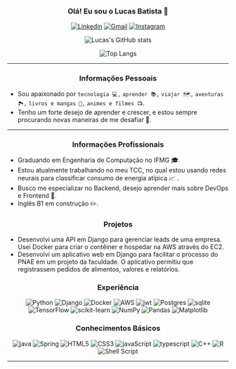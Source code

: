 <div  style="display: inline_block" align="center"> 

### **Olá! Eu sou o Lucas Batista** 👋

[![Linkedin](https://img.shields.io/badge/LinkedIn-0077B5?style=for-the-badge&logo=linkedin&logoColor=white)](https://www.linkedin.com/in/lucas-bt/)
 [![Gmail](https://img.shields.io/badge/Gmail-D14836?style=for-the-badge&logo=gmail&logoColor=white)](mailto:lucas.bt46@gmail.com)
[![Instagram](https://img.shields.io/badge/Instagram-E4405F?style=for-the-badge&logo=instagram&logoColor=white)](https://www.instagram.com/luucasbt_)

![Lucas's GitHub stats](https://github-readme-stats.vercel.app/api?username=luks-santos&hide=contribs,prs&show_icons=true)

![Top Langs](https://github-readme-stats.vercel.app/api/top-langs/?username=luks-santos&layout=compact)

</div>
<hr/>
<div style="display: inline_block" align="center">
  
  ### **Informações Pessoais** </strong><br/>
</div>
  
  - Sou apaixonado por `tecnologia 💻,` `aprender 📚,` `viajar 🗺️,` `aventuras 🏞️,` `livros e mangas 📖,` `animes e filmes 📺`.
  - Tenho um forte desejo de aprender e crescer, e estou sempre procurando novas maneiras de me desafiar 🎯.
<hr/>

<div style="display: inline_block" align="center">

  ### **Informações Profissionais** </strong><br/>
</div>
  
  - Graduando em Engenharia de Computação no IFMG 🎓.
  - Estou atualmente trabalhando no meu TCC, no qual estou usando redes neurais para classificar consumo de energia atípica 📈 .
  - Busco me especializar no Backend, desejo aprender mais sobre DevOps e Frontend 🚀.
  - Inglês B1 em construção ✏️.
  
<div style="display: inline_block" align="center">

  ### **Projetos** </strong><br/>
</div>

 - Desenvolvi uma API em Django para gerenciar leads de uma empresa. Usei Docker para criar o contêiner e hospedar na AWS através do EC2.
 - Desenvolvi um aplicativo web em Django para facilitar o processo do PNAE em um projeto da faculdade. O aplicativo permitiu que registrassem pedidos de alimentos, valores e relatórios.


<div style="display: inline_block" align="center">
  
  ### **Experiência** 

  ![Python](https://img.shields.io/badge/Python-3776AB?style=for-the-badge&logo=python&logoColor=white)
  ![Django](https://img.shields.io/badge/Django-092E20?style=for-the-badge&logo=django&logoColor=white)
  ![Docker](https://img.shields.io/badge/docker-%230db7ed.svg?style=for-the-badge&logo=docker&logoColor=white)
  ![AWS](https://img.shields.io/badge/Amazon_AWS-232F3E?style=for-the-badge&logo=amazon-aws&logoColor=white)
  ![jwt](https://img.shields.io/badge/json%20web%20tokens-323330?style=for-the-badge&logo=json-web-tokens&logoColor=pink)
  ![Postgres](https://img.shields.io/badge/PostgreSQL-316192?style=for-the-badge&logo=postgresql&logoColor=white)
  ![sqlite](https://img.shields.io/badge/SQLite-07405E?style=for-the-badge&logo=sqlite&logoColor=white)
  ![TensorFlow](https://img.shields.io/badge/TensorFlow-%23FF6F00.svg?style=for-the-badge&logo=TensorFlow&logoColor=white)
  ![scikit-learn](https://img.shields.io/badge/scikit--learn-%23F7931E.svg?style=for-the-badge&logo=scikit-learn&logoColor=white)
  ![NumPy](https://img.shields.io/badge/numpy-%23013243.svg?style=for-the-badge&logo=numpy&logoColor=white)
  ![Pandas](https://img.shields.io/badge/pandas-%23150458.svg?style=for-the-badge&logo=pandas&logoColor=white)
  ![Matplotlib](https://img.shields.io/badge/Matplotlib-%23ffffff.svg?style=for-the-badge&logo=Matplotlib&logoColor=black)
</div>

<div style="display: inline_block" align="center">
   
   ### **Conhecimentos Básicos**

  ![java](https://img.shields.io/badge/Java-ED8B00?style=for-the-badge&logo=openjdk&logoColor=white)
  ![Spring](https://img.shields.io/badge/spring-%236DB33F.svg?style=for-the-badge&logo=spring&logoColor=white)
  ![HTML5](https://img.shields.io/badge/html5-%23E34F26.svg?style=for-the-badge&logo=html5&logoColor=white)
  ![CSS3](https://img.shields.io/badge/css3-%231572B6.svg?style=for-the-badge&logo=css3&logoColor=white)
  ![javaScript](https://img.shields.io/badge/JavaScript-F7DF1E?style=for-the-badge&logo=javascript&logoColor=black)
  ![typescript](https://img.shields.io/badge/TypeScript-007ACC?style=for-the-badge&logo=typescript&logoColor=white)
  ![C++](https://img.shields.io/badge/c++-%2300599C.svg?style=for-the-badge&logo=c%2B%2B&logoColor=white)
  ![R](https://img.shields.io/badge/r-%23276DC3.svg?style=for-the-badge&logo=r&logoColor=white)
  	![Shell Script](https://img.shields.io/badge/shell_script-%23121011.svg?style=for-the-badge&logo=gnu-bash&logoColor=white)
 
</div>
<hr/>
    


